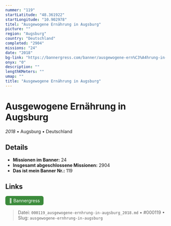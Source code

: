 ```yaml
---
nummer: "119"
startLatitude: "48.361922"
startLongitude: "10.902978"
titel: "Ausgewogene Ernährung in Augsburg"
picture: ""
region: "Augsburg"
country: "Deutschland"
completed: "2904"
missions: "24"
date: "2018"
bg-link: "https://bannergress.com/banner/ausgewogene-ern%C3%A4hrung-in-augsburg-807f"
onyx: "0"
description: ""
lengthKMeters: ""
umap: ""
title: "Ausgewogene Ernährung in Augsburg"
---
```

# Ausgewogene Ernährung in Augsburg

*2018* • Augsburg • Deutschland



## Details

- **Missionen im Banner:** 24
- **Insgesamt abgeschlossene Missionen:** 2904
- **Das ist mein Banner Nr.:** 119



## Links
<div style="margin-top: 0.5em;">
<a href="https://bannergress.com/banner/ausgewogene-ern%C3%A4hrung-in-augsburg-807f" target="_blank" style="display:inline-block;margin-right:8px;padding:6px 12px;background-color:#3c8b3c;color:white;text-decoration:none;border-radius:6px;">🔗 Bannergress</a>

</div>


> Datei: `000119_ausgewogene-ernhrung-in-augsburg_2018.md` • #000119 • Slug: `ausgewogene-ernhrung-in-augsburg`
